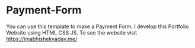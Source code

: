 # Payment-Form
You can use this template to make a Payment Form. I develop this Portfolio Website using HTML CSS JS. To see the website visit https://imabhishekyadav.me/
